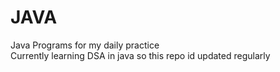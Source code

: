 # JAVA

Java Programs for my daily practice<br>
Currently learning DSA in java so this repo id updated regularly
